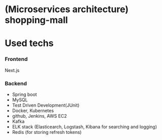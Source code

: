 # (Microservices architecture) shopping-mall

# Used techs
### Frontend
Next.js
### Backend
- Spring boot
- MySQL
- Test Driven Development(JUnit)
- Docker, Kubernetes
- github, Jenkins, AWS EC2
- Kafka
- ELK stack (Elasticearch, Logstash, Kibana for searching and logging)
- Redis (for storing refresh tokens)

